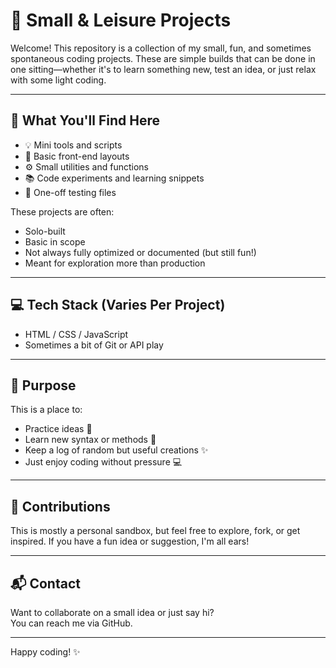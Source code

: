 # 🧩 Small & Leisure Projects

Welcome! This repository is a collection of my small, fun, and sometimes spontaneous coding projects. These are simple builds that can be done in one sitting—whether it's to learn something new, test an idea, or just relax with some light coding.

---

## 📌 What You'll Find Here

- 💡 Mini tools and scripts
- 🎨 Basic front-end layouts
- ⚙️ Small utilities and functions
- 📚 Code experiments and learning snippets
- 🧪 One-off testing files

These projects are often:
- Solo-built
- Basic in scope
- Not always fully optimized or documented (but still fun!)
- Meant for exploration more than production

---

## 💻 Tech Stack (Varies Per Project)

- HTML / CSS / JavaScript  
- Sometimes a bit of Git or API play

---

## 🎯 Purpose

This is a place to:
- Practice ideas 💭
- Learn new syntax or methods 🧠
- Keep a log of random but useful creations ✨
- Just enjoy coding without pressure 💻

---

## 🤝 Contributions

This is mostly a personal sandbox, but feel free to explore, fork, or get inspired. If you have a fun idea or suggestion, I'm all ears!

---

## 📬 Contact

Want to collaborate on a small idea or just say hi?  
You can reach me via GitHub.

---

Happy coding! ✨
